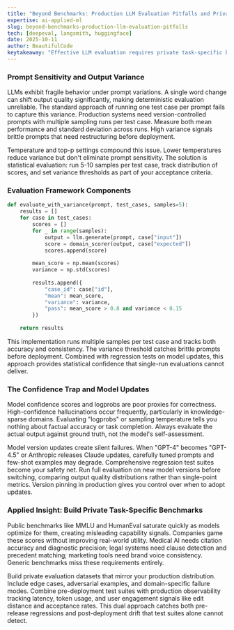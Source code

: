 ```yaml
---
title: "Beyond Benchmarks: Production LLM Evaluation Pitfalls and Private Test Suites"
expertise: ai-applied-ml
slug: beyond-benchmarks-production-llm-evaluation-pitfalls
tech: [deepeval, langsmith, huggingface]
date: 2025-10-11
author: BeautifulCode
keytakeaway: "Effective LLM evaluation requires private task-specific benchmarks, statistical sampling to handle prompt sensitivity, and production observability to catch failures that synthetic tests miss."
---
```


### Prompt Sensitivity and Output Variance

LLMs exhibit fragile behavior under prompt variations. A single word change can shift output quality significantly, making deterministic evaluation unreliable. The standard approach of running one test case per prompt fails to capture this variance. Production systems need version-controlled prompts with multiple sampling runs per test case. Measure both mean performance and standard deviation across runs. High variance signals brittle prompts that need restructuring before deployment.

Temperature and top-p settings compound this issue. Lower temperatures reduce variance but don't eliminate prompt sensitivity. The solution is statistical evaluation: run 5-10 samples per test case, track distribution of scores, and set variance thresholds as part of your acceptance criteria.

### Evaluation Framework Components

```python
def evaluate_with_variance(prompt, test_cases, samples=5):
    results = []
    for case in test_cases:
        scores = []
        for _ in range(samples):
            output = llm.generate(prompt, case["input"])
            score = domain_scorer(output, case["expected"])
            scores.append(score)
        
        mean_score = np.mean(scores)
        variance = np.std(scores)
        
        results.append({
            "case_id": case["id"],
            "mean": mean_score,
            "variance": variance,
            "pass": mean_score > 0.8 and variance < 0.15
        })
    
    return results
```

This implementation runs multiple samples per test case and tracks both accuracy and consistency. The variance threshold catches brittle prompts before deployment. Combined with regression tests on model updates, this approach provides statistical confidence that single-run evaluations cannot deliver.

### The Confidence Trap and Model Updates

Model confidence scores and logprobs are poor proxies for correctness. High-confidence hallucinations occur frequently, particularly in knowledge-sparse domains. Evaluating "logprobs" or sampling temperature tells you nothing about factual accuracy or task completion. Always evaluate the actual output against ground truth, not the model's self-assessment.

Model version updates create silent failures. When "GPT-4" becomes "GPT-4.5" or Anthropic releases Claude updates, carefully tuned prompts and few-shot examples may degrade. Comprehensive regression test suites become your safety net. Run full evaluation on new model versions before switching, comparing output quality distributions rather than single-point metrics. Version pinning in production gives you control over when to adopt updates.

### Applied Insight: Build Private Task-Specific Benchmarks

Public benchmarks like MMLU and HumanEval saturate quickly as models optimize for them, creating misleading capability signals. Companies game these scores without improving real-world utility. Medical AI needs citation accuracy and diagnostic precision; legal systems need clause detection and precedent matching; marketing tools need brand voice consistency. Generic benchmarks miss these requirements entirely.

Build private evaluation datasets that mirror your production distribution. Include edge cases, adversarial examples, and domain-specific failure modes. Combine pre-deployment test suites with production observability tracking latency, token usage, and user engagement signals like edit distance and acceptance rates. This dual approach catches both pre-release regressions and post-deployment drift that test suites alone cannot detect.